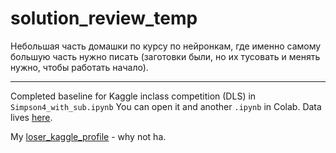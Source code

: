 # solution_review_temp

Небольшая часть домашки по курсу по нейронкам, где именно самому большую часть нужно писать (заготовки были, но их тусовать и менять нужно, чтобы работать начало).
___

Completed baseline for Kaggle inclass competition (DLS) in `Simpson4_with_sub.ipynb`
You can open it and another `.ipynb` in Colab. Data lives [here](https://www.kaggle.com/c/simpsons4/data).

My [loser_kaggle_profile](https://www.kaggle.com/pashtetickus) - why not ha.
